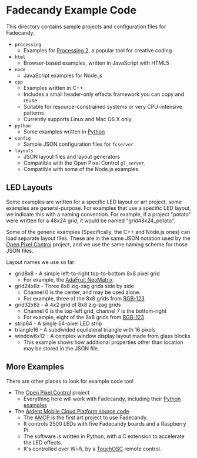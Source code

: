 Fadecandy Example Code
======================

This directory contains sample projects and configuration files for Fadecandy.

* `processing`
  * Examples for [Processing 2](http://processing.org/), a popular tool for creative coding
* `html`
  * Browser-based examples, written in JavaScript with HTML5
* `node`
  * JavaScript examples for Node.js
* `cpp`
  * Examples written in C++
  * Includes a small header-only effects framework you can copy and reuse
  * Suitable for resource-constrained systems or very CPU-intensive patterns
  * Currently supports Linux and Mac OS X only.
* `python`
  * Some examples written in [Python](http://python.org/)
* `config`
  * Sample JSON configuration files for `fcserver`
* `layouts`
  * JSON layout files and layout generators
  * Compatible with the Open Pixel Control `gl_server`.
  * Compatible with some of the Node.js examples.

LED Layouts
-----------

Some examples are written for a specific LED layout or art project, some examples are general-purpose. For examples that use a specific LED layout, we indicate this with a naming convention. For example, if a project "potato" were written for a 48x24 grid, it would be named "grid48x24_potato".

Some of the generic examples (Specifically, the C++ and Node.js ones) can load separate layout files. These are in the same JSON notation used by the [Open Pixel Control](http://openpixelcontrol.org) project, and we use the same naming scheme for those JSON files.

Layout names we use so far:

* grid8x8 - A simple left-to-right top-to-bottom 8x8 pixel grid
  * For example, the [AdaFruit NeoMatrix](http://www.adafruit.com/products/1487)
* grid24x8z - Three 8x8 zig-zag grids side by side
  * Channel 0 is the center, and may be used alone.
  * For example, three of the 8x8 grids from [RGB-123](http://www.kickstarter.com/projects/311408456/rgb-123-led-matrices)
* grid32x8z - A 4x2 grid of 8x8 zig-zag grids
  * Channel 0 is the top-left grid, channel 7 is the bottom-right
  * For example, eight of the 8x8 grids from [RGB-123](http://www.kickstarter.com/projects/311408456/rgb-123-led-matrices)
* strip64 - A single 64-pixel LED strip
* triangle16 - A subdivided equilateral triangle with 16 pixels
* window6x12 - A complex window display layout made from glass blocks
  * This example shows how additional properties other than location may be stored in the JSON file.

More Examples
-------------

There are other places to look for example code too!

* The [Open Pixel Control](https://github.com/zestyping/openpixelcontrol) project
  * Everything here will work with Fadecandy, including their [Python examples](https://github.com/zestyping/openpixelcontrol/tree/master/python_clients)
* The [Ardent Mobile Cloud Platform source code](https://github.com/ArdentHeavyIndustries/amcp-rpi)
  * The [AMCP](http://scanlime.org/2013/09/the-ardent-mobile-cloud-platform/) is the first art project to use Fadecandy.
  * It controls 2500 LEDs with five Fadecandy boards and a Raspberry Pi.
  * The software is written in Python, with a C extension to accelerate the LED effects.
  * It's controlled over Wi-fi, by a [TouchOSC](http://hexler.net/software/touchosc) remote control.

